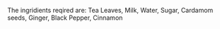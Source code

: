 The ingridients reqired are:
Tea Leaves, Milk, Water, Sugar, Cardamom seeds, Ginger, Black Pepper, Cinnamon